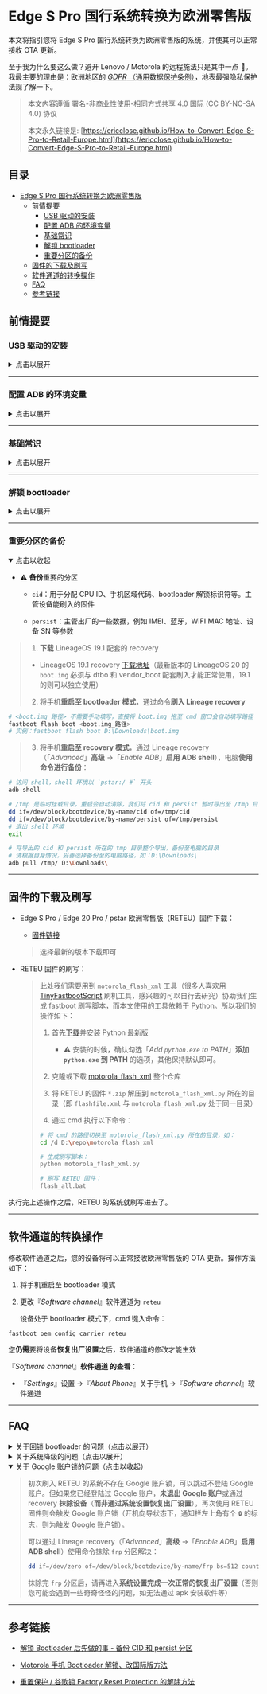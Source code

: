 # Edge S Pro 国行系统转换为欧洲零售版

本文将指引您将 Edge S Pro 国行系统转换为欧洲零售版的系统，并使其可以正常接收 OTA 更新。

至于我为什么要这么做？避开 Lenovo / Motorola 的远程施法只是其中一点 🤣。我最主要的理由是：欧洲地区的 [*GDPR* （通用数据保护条例）](https://en.wikipedia.org/wiki/General_Data_Protection_Regulation)，地表最强隐私保护法规了解一下。

> 本文内容遵循 署名-非商业性使用-相同方式共享 4.0 国际 (CC BY-NC-SA 4.0) 协议
> 
> 本文永久链接是: [https://ericclose.github.io/How-to-Convert-Edge-S-Pro-to-Retail-Europe.html](https://ericclose.github.io/How-to-Convert-Edge-S-Pro-to-Retail-Europe.html)

## 目录

- [Edge S Pro 国行系统转换为欧洲零售版](#edge-s-pro-国行系统转换为欧洲零售版)
  - [前情提要](#前情提要)
    - [USB 驱动的安装](#usb-驱动的安装)
    - [配置 ADB 的环境变量](#配置-adb-的环境变量)
    - [基础常识](#基础常识)
    - [解锁 bootloader](#解锁-bootloader)
    - [重要分区的备份](#重要分区的备份)
  - [固件的下载及刷写](#固件的下载及刷写)
  - [软件通道的转换操作](#软件通道的转换操作)
  - [FAQ](#faq)
  - [参考链接](#参考链接)

## 前情提要

### USB 驱动的安装

<details>
    <summary>点击以展开</summary>

* 请确保已正确**安装 Motorola USB 驱动**
  
  * [官网](https://en-gb.support.motorola.com/app/usb-drivers) 
  
  > 官方版本在缺乏某些运行环境（如 `Visual C++` 等）的情况下，Windows 上安装可能会报错，安装不上（且无有效提示信息）
  
  * [Motorola-USB-Drivers-win](https://github.com/ericclose/Motorola-USB-Drivers-win)
  
  > **推荐**，该版本无需依赖运行环境库也可以正常安装（仅需 Windows 10 v1607 及以上版本）。是我从 [Google USB 驱动](https://developer.android.com/studio/run/win-usb) 和 [Motorola Rescue and Smart Assistant](https://en-gb.support.motorola.com/app/answers/detail/a_id/158726) 提取而来，克隆或下载整个仓库，通过**以管理员模式运行** bat 脚本，即可完成驱动的安装）

</details>

---

### 配置 ADB 的环境变量

<details>
    <summary>点击以展开</summary>

* 配置 ADB 的环境变量的步骤
  
  * [ADB 下载](https://dl.google.com/android/repository/platform-tools_r33.0.3-windows.zip)
  
  * ADB 环境变量的配置方法：
    
    > Windows 10 及以上版本：按下 Win 键，键入 「environment variables」或『环境变量』，搜索预览结果选择**编辑系统环境变量**；『环境变量』→ 双击「系统变量」中的『PATH』→ 『新建』，在文本框输入 `adb.exe` **所在目录的绝对路径**，如『`D:\Program Files\platform-tools`』，最后保存即可。

</details>

---

### 基础常识

<details>
    <summary>点击以展开</summary>

* 知悉**启用 USB 调试**的方法
  
  > 『*Settings*』设置 →『*About Phone*』关于手机 → 快速连续点击『*Build number*』版本号，直至提示已启用开发者选项；
  > 
  > 『*Settings*』设置 →『*System*』系统 →『*Developer options*』开发者选项 →『*USB debugging*』USB 调试

* 知悉如何将手机**启动至 bootloader 模式**
  
  > * 方法 1：设备处于关机状态下，长按『电源键』&『音量 -』，直至设备启动至 bootloader 模式后即可松开按键
  > 
  > * 方法 2：设备启用 USB 调试之后，用数据线将手机与电脑连接，通过 cmd 执行命令 `adb reboot bootloader` 重启至 bootloader 模式

* 知悉如何将手机**启动至 recovery 模式**
  
  > * 方法 1：设备处于关机状态下，长按『电源键』&『音量 +』，直至设备启动至 recovery 模式后即可松开按键
  > 
  > * 方法 2：设备启用 USB 调试之后，用数据线将手机与电脑连接，通过 cmd 执行命令 `adb reboot recovery` 重启至 recovery 模式

</details>

---

### 解锁 bootloader

<details>
    <summary>点击以展开</summary>

* 请确保设备已经**解锁 bootloader**
  
  > 解锁 Motorola 设备的 bootloader 有以下影响，请自行决定是否解锁：
  > 
  > * 原则上意味着**放弃保修资格**
  > 
  > * 解锁操作将会**清除设备数据**
  > 
  > * 解锁 bootloader 后设备 **DRM 等级**将从 L1 **降低**至 L3（目前发现**欧版更新至 Android 13 又恢复成 L1**）
  > 
  > * 解锁后**设备启动**将会提示“**设备已解锁 bootloader**”
  
  * [解锁 bootloader - Motorola 官网](https://en-gb.support.motorola.com/app/standalone/bootloader/unlock-your-device-a)

</details>

---

### 重要分区的备份

<details open>
    <summary>点击以收起</summary>

* ⚠️ **备份**重要的分区
  
  * `cid`：用于分配 CPU ID、手机区域代码、bootloader 解锁标识符等。主管设备能刷入的固件
  
  * `persist`：主管出厂的一些数据，例如 IMEI、蓝牙，WIFI MAC 地址、设备 SN 等参数

> 1. **下载** LineageOS 19.1 配套的 recovery
> * LineageOS 19.1 recovery [下载地址](https://web.archive.org/web/20230707083131if_/https://gemmei.ftp.acc.umu.se/mirror/lineageos/full/pstar/20230606/boot.img)（最新版本的 LineageOS 20 的 `boot.img` 必须与 dtbo 和 vendor_boot 配套刷入才能正常使用，19.1 的则可以独立使用）
> 2. 将手机**重启至 bootloader 模式**，通过命令**刷入 Lineage recovery**

```bash
# <boot.img_路径> 不需要手动填写，直接将 boot.img 拖至 cmd 窗口会自动填写路径
fastboot flash boot <boot.img_路径>
# 实例：fastboot flash boot D:\Downloads\boot.img
```

> 3. 将手机**重启至 recovery 模式**，通过 Lineage recovery（「*Advanced*」**高级** →「*Enable ADB*」**启用 ADB shell**），电脑**使用命令进行备份**：

```bash
# 访问 shell，shell 环境以 `pstar:/ #` 开头
adb shell

# /tmp 是临时挂载目录，重启会自动清除，我们将 cid 和 persist 暂时导出至 /tmp 目录
dd if=/dev/block/bootdevice/by-name/cid of=/tmp/cid
dd if=/dev/block/bootdevice/by-name/persist of=/tmp/persist
# 退出 shell 环境
exit

# 将导出的 cid 和 persist 所在的 tmp 目录整个导出，备份至电脑的目录
# 请根据自身情况，妥善选择备份至的电脑路径，如：D:\Downloads\
adb pull /tmp/ D:\Downloads\
```

</details>

---

## 固件的下载及刷写

* Edge S Pro / Edge 20 Pro / pstar 欧洲零售版（RETEU）固件下载：
  
  * [固件链接](https://mirrors.lolinet.com/firmware/motorola/pstar/official/RETEU/)
  
  > 选择最新的版本下载即可

* RETEU 固件的刷写：
  
  > 此处我们需要用到 `motorola_flash_xml` 工具（很多人喜欢用 [TinyFastbootScript](https://mirrors.lolinet.com/software/windows/TinyFastbootScript/) 刷机工具，感兴趣的可以自行去研究）协助我们生成 fastboot 刷写脚本，而本文使用的工具依赖于 Python。所以我们的操作如下：
  > 
  > 1. 首先[下载](https://www.python.org/downloads/)并安装 Python 最新版
  >    
  >    * ⚠️ 安装的时候，确认勾选「*Add `python.exe` to PATH*」**添加 `python.exe` 到 PATH** 的选项，其他保持默认即可。
  > 
  > 2. 克隆或下载 [motorola_flash_xml](https://gitlab.com/ThomasHastings/motorola_flash_xml) 整个仓库
  > 
  > 3. 将 RETEU 的固件 `*.zip` 解压到 `motorola_flash_xml.py` 所在的目录（即 `flashfile.xml` 与 `motorola_flash_xml.py` 处于同一目录）
  > 
  > 4. 通过 cmd 执行以下命令：
  > 
  > ```bash
  > # 将 cmd 的路径切换至 motorola_flash_xml.py 所在的目录，如：
  > cd /d D:\repo\motorola_flash_xml
  > 
  > # 生成刷写脚本：
  > python motorola_flash_xml.py
  > 
  > # 刷写 RETEU 固件：
  > flash_all.bat
  > ```

执行完上述操作之后，RETEU 的系统就刷写进去了。

---

## 软件通道的转换操作

修改软件通道之后，您的设备将可以正常接收欧洲零售版的 OTA 更新。操作方法如下：

1. 将手机重启至 bootloader 模式

2. 更改『*Software channel*』软件通道为 `reteu`
   
   设备处于 bootloader 模式下，cmd 键入命令：

```batch
fastboot oem config carrier reteu
```

您**仍需**要将设备**恢复出厂设置**之后，软件通道的修改才能生效

『*Software channel*』**软件通道 的查看**：

* 『*Settings*』设置 →『*About Phone*』关于手机 →『*Software channel*』软件通道

---

## FAQ

<details>
    <summary>关于回锁 bootloader 的问题（点击以展开）</summary>

> Motorola 零售机的 bootloader 有三种模式：
> 
> * `oem_locked`：bootloader 的出厂状态
> 
> * `flashing_unlocked`：解锁 bootloader 后的状态
> 
> * `flashing_locked`：通过命令回锁的状态。
> 
> **回锁**（`flashing_locked`）有以下影响：
> 
> * **回锁**不能恢复您的保修资格（因为 bootloader 状态与出厂不符），且并**不能恢复 DRM 等级**；
> 
> * 如果您刷的是**匹配地区的官方固件**（且**未经任何修改**，如未装 Magisk 等），**回锁**您**可能仍能正常启动**；
> 
> * 但如若刷了**其他区域的固件**或**第三方固件**，**回锁可能只会直接导致变砖**；
> 
> * **回锁**可能会导致您**无法通过官方的解锁方法再次解锁 bootloader**

</details>

<details>
    <summary>关于系统降级的问题（点击以展开）</summary>

> * Motorola 全部机型的 **Bootloader** 和**基带** (*Baseband Part*) 部分存在熔丝级防降级机制，刷入之后**很可能无法降级回许久未更新的国行系统**。
> 
> * 多数情况下，**基带版本降级**可能会导致**设备 IMEI 丢失**或**手机信号丢失**的情况，**更新版本后则可恢复正常**。

</details>

<details open>
    <summary>关于 Google 账户锁的问题（点击以收起）</summary>

> 初次刷入 RETEU 的系统不存在 Google 账户锁，可以跳过不登陆 Google 账户。但如果您已经登陆过 Google 账户，**未退出 Google 账户**或通过 recovery **抹除设备**（**而非通过系统设置恢复出厂设置**），再次使用 RETEU 固件则会触发 Google 账户锁（开机向导状态下，通知栏左上角有个 `🔒` 的标志，则为触发 Google 账户锁）。
> 
> 可以通过 Lineage recovery（「*Advanced*」**高级** →「*Enable ADB*」**启用 ADB shell**）使用命令抹除 `frp` 分区解决：
> 
> ```bash
> dd if=/dev/zero of=/dev/block/bootdevice/by-name/frp bs=512 count=1024
> ```
> 
> 抹除完 `frp` 分区后，请再进入**系统设置完成一次正常的恢复出厂设置**（否则您可能会遇到一些奇奇怪怪的问题，如无法通过 apk 安装软件等）

</details>

---

## 参考链接

* [解锁 Bootloader 后先做的事 - 备份 CID 和 persist 分区](https://bbs.ixmoe.com/t/topic/27722)

* [Motorola 手机 Bootloader 解锁、改国际版方法](https://bbs.letitfly.me/d/1210)

* [重置保护 / 谷歌锁 Factory Reset Protection 的解除方法](https://bbs.letitfly.me/d/856)
